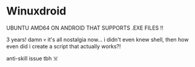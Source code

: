 # Winuxdroid
UBUNTU AMD64 ON ANDROID THAT SUPPORTS .EXE FILES !!

3 years! damn 💀 it's all nostalgia now... i didn't even knew shell, then how even did i create a script that actually works?!

anti-skill issue tbh ☠️
